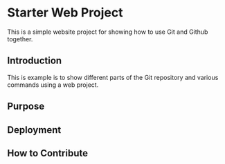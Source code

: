 # Starter Web Project

This is a simple website project for 
showing how to use Git and Github together. 
## Introduction

This is example is to show different parts
of the Git repository and various commands 
using a web project.

## Purpose

## Deployment 

## How to Contribute